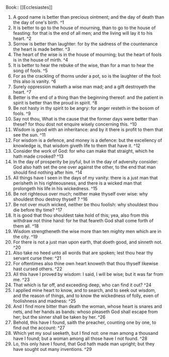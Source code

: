  Book:: [[Ecclesiastes]]
 1. A good name is better than precious ointment; and the day of death than the day of one's birth. ^1
 2. It is better to go to the house of mourning, than to go to the house of feasting: for that is the end of all men; and the living will lay it to his heart. ^2
 3. Sorrow is better than laughter: for by the sadness of the countenance the heart is made better. ^3
 4. The heart of the wise is in the house of mourning; but the heart of fools is in the house of mirth. ^4
 5. It is better to hear the rebuke of the wise, than for a man to hear the song of fools. ^5
 6. For as the crackling of thorns under a pot, so is the laughter of the fool: this also is vanity. ^6
 7. Surely oppression maketh a wise man mad; and a gift destroyeth the heart. ^7
 8. Better is the end of a thing than the beginning thereof: and the patient in spirit is better than the proud in spirit. ^8
 9. Be not hasty in thy spirit to be angry: for anger resteth in the bosom of fools. ^9
 10. Say not thou, What is the cause that the former days were better than these? for thou dost not enquire wisely concerning this. ^10
 11. Wisdom is good with an inheritance: and by it there is profit to them that see the sun. ^11
 12. For wisdom is a defence, and money is a defence: but the excellency of knowledge is, that wisdom giveth life to them that have it. ^12
 13. Consider the work of God: for who can make that straight, which he hath made crooked? ^13
 14. In the day of prosperity be joyful, but in the day of adversity consider: God also hath set the one over against the other, to the end that man should find nothing after him. ^14
 15. All things have I seen in the days of my vanity: there is a just man that perisheth in his righteousness, and there is a wicked man that prolongeth his life in his wickedness. ^15
 16. Be not righteous over much; neither make thyself over wise: why shouldest thou destroy thyself ? ^16
 17. Be not over much wicked, neither be thou foolish: why shouldest thou die before thy time? ^17
 18. It is good that thou shouldest take hold of this; yea, also from this withdraw not thine hand: for he that feareth God shall come forth of them all. ^18
 19. Wisdom strengtheneth the wise more than ten mighty men which are in the city. ^19
 20. For there is not a just man upon earth, that doeth good, and sinneth not. ^20
 21. Also take no heed unto all words that are spoken; lest thou hear thy servant curse thee: ^21
 22. For oftentimes also thine own heart knoweth that thou thyself likewise hast cursed others. ^22
 23. All this have I proved by wisdom: I said, I will be wise; but it was far from me. ^23
 24. That which is far off, and exceeding deep, who can find it out? ^24
 25. I applied mine heart to know, and to search, and to seek out wisdom, and the reason of things, and to know the wickedness of folly, even of foolishness and madness: ^25
 26. And I find more bitter than death the woman, whose heart is snares and nets, and her hands as bands: whoso pleaseth God shall escape from her; but the sinner shall be taken by her. ^26
 27. Behold, this have I found, saith the preacher, counting one by one, to find out the account: ^27
 28. Which yet my soul seeketh, but I find not: one man among a thousand have I found; but a woman among all those have I not found. ^28
 29. Lo, this only have I found, that God hath made man upright; but they have sought out many inventions. ^29

